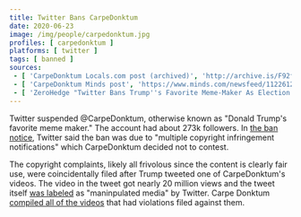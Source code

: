 ```yaml
---
title: Twitter Bans CarpeDonktum
date: 2020-06-23
image: /img/people/carpedonktum.jpg
profiles: [ carpedonktum ]
platforms: [ twitter ]
tags: [ banned ]
sources:
 - [ 'CarpeDonktum Locals.com post (archived)', 'http://archive.is/F92fs' ]
 - [ 'CarpeDonktum Minds post', 'https://www.minds.com/newsfeed/1122612088517787648' ]
 - [ 'ZeroHedge "Twitter Bans Trump''s Favorite Meme-Maker As Election Heats Up" by Tyler Durden (23 Jun 2020)', 'http://archive.is/57mFa' ]
---
```


Twitter suspended @CarpeDonktum, otherwise known as "Donald Trump's favorite
meme maker." The account had about 273k followers. In [the ban
notice](ban-notice.jpg), Twitter said the ban was due to "multiple copyright
infringement notifications" which CarpeDonktum decided not to contest.

The copyright complaints, likely all frivolous since the content is clearly
fair use, were coincidentally filed after Trump tweeted one of CarpeDonktum's
videos. The video in the tweet got nearly 20 million views and the tweet itself
[was labeled](/events/twitter-labels-trump-tweet-as-manipulated-media/) as
"maninpulated media" by Twitter. Carpe Donktum [compiled all of the
videos](https://www.minds.com/newsfeed/1122612088517787648) that had violations
filed against them.
